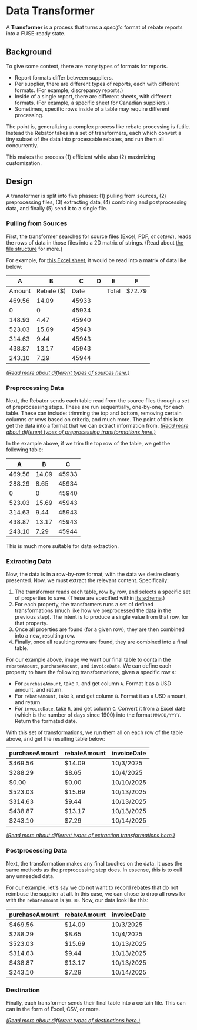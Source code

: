 # Data Transformer

A **Transformer** is a process that turns a *specific* format of rebate reports into a FUSE-ready state.

## Background

To give some context, there are many types of formats for reports.

- Report formats differ between suppliers.
- Per supplier, there are different types of reports, each with different formats. (For example, discrepancy reports.)
- Inside of a single report, there are different sheets, with different formats. (For example, a specific sheet for Canadian suppliers.)
- Sometimes, specific rows inside of a table may require different processing.

The point is, generalizing a complex process like rebate processing is futile. Instead the Rebator takes in a set of transformers, each which convert a tiny subset of the data into processable rebates, and run them all concurrently.

This makes the process (1) efficient while also (2) maximizing customization.

## Design

A transformer is split into five phases: (1) pulling from sources, (2) preprocessing files, (3) extracting data, (4) combining and postprocessing data, and finally (5) send it to a single file.

### Pulling from Sources

First, the transformer searches for source files (Excel, PDF, *et cetera*), reads the rows of data in those files into a 2D matrix of strings. (Read about [the file structure](./structure.md) for more.)

For example, for [this Excel sheet](./example.xlsx), it would be read into a matrix of data like below:

| A      | B          | C     | D   | E     | F      |
| ------ | ---------- | ----- | --- | ----- | ------ |
| Amount | Rebate ($) | Date  |     | Total | $72.79 |
| 469.56 | 14.09      | 45933 |     |       |        |
| 0      | 0          | 45934 |     |       |        |
| 148.93 | 4.47       | 45940 |     |       |        |
| 523.03 | 15.69      | 45943 |     |       |        |
| 314.63 | 9.44       | 45943 |     |       |        |
| 438.87 | 13.17      | 45943 |     |       |        |
| 243.10 | 7.29       | 45944 |     |       |        |

*[(Read more about different types of sources here.)](./sources.md)*

### Preprocessing Data

Next, the Rebator sends each table read from the source files through a set of preprocessing steps. These are run sequentially, one-by-one, for each table. These can include: trimming the top and bottom, removing certain columns or rows based on criteria, and much more. The point of this is to get the data into a format that we can extract information from. *[(Read more about different types of preprocessing transformations here.)](./preprocessing.md)*

In the example above, if we trim the top row of the table, we get the following table:

| A      | B     | C     |
| ------ | ----- | ----- |
| 469.56 | 14.09 | 45933 |
| 288.29 | 8.65  | 45934 |
| 0      | 0     | 45940 |
| 523.03 | 15.69 | 45943 |
| 314.63 | 9.44  | 45943 |
| 438.87 | 13.17 | 45943 |
| 243.10 | 7.29  | 45944 |

This is much more suitable for data extraction.

### Extracting Data

Now, the data is in a row-by-row format, with the data we desire clearly presented. Now, we must extract the relevant content. Specifically:

1. The transformer reads each table, row by row, and selects a specific set of properties to save. (These are specified within [its schema](./schema.md).)
2. For each property, the transformers runs a set of defined transformations (much like how we preprocessed the data in the previous step). The intent is to produce a single value from that row, for that property.
3. Once all proerties are found (for a given row), they are then combined into a new, resulting row.
4. Finally, once all resulting rows are found, they are combined into a final table.

For our example above, image we want our final table to contain the `rebateAmount`, `purchaseAmount`, and `invoiceDate`. We can define each property to have the following transformations, given a specific row `R`:

- For `purchaseAmount`, take `R`, and get column `A`. Format it as a USD amount, and return.
- For `rebateAmount`, take `R`, and get column `B`. Format it as a USD amount, and return.
- For `invoiceDate`, take `R`, and get column `C`. Convert it from a Excel date (which is the number of days since 1900) into the format `MM/DD/YYYY`. Return the formated date.

With this set of transformations, we run them all on each row of the table above, and get the resulting table below:

| purchaseAmount | rebateAmount | invoiceDate |
| -------------- | ------------ | ----------- |
| $469.56        | $14.09       | 10/3/2025   |
| $288.29        | $8.65        | 10/4/2025   |
| $0.00          | $0.00        | 10/10/2025  |
| $523.03        | $15.69       | 10/13/2025  |
| $314.63        | $9.44        | 10/13/2025  |
| $438.87        | $13.17       | 10/13/2025  |
| $243.10        | $7.29        | 10/14/2025  |

*[(Read more about different types of extraction transformations here.)](./extraction.md)*

### Postprocessing Data

Next, the transformation makes any final touches on the data. It uses the same methods as the preprocessing step does. In essense, this is to cull any unneeded data.

For our example, let's say we do not want to record rebates that do not reimbuse the supplier at all. In this case, we can chose to drop all rows for with the `rebateAmount` is `$0.00`. Now, our data look like this:

| purchaseAmount | rebateAmount | invoiceDate |
| -------------- | ------------ | ----------- |
| $469.56        | $14.09       | 10/3/2025   |
| $288.29        | $8.65        | 10/4/2025   |
| $523.03        | $15.69       | 10/13/2025  |
| $314.63        | $9.44        | 10/13/2025  |
| $438.87        | $13.17       | 10/13/2025  |
| $243.10        | $7.29        | 10/14/2025  |

### Destination

Finally, each transformer sends their final table into a certain file. This can can in the form of Excel, CSV, or more.

*[(Read more about different types of destinations here.)](./destination.md)*
